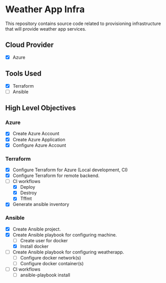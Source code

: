 # Weather App Infra

This repository contains source code related to provisioning infrastructure that will provide weather app services.

## Cloud Provider

- [x] Azure

## Tools Used

- [x] Terraform
- [ ] Ansible

## High Level Objectives

### Azure

- [x] Create Azure Account
- [x] Create Azure Application
- [x] Configure Azure Account

### Terraform

- [x] Configure Terraform for Azure (Local development, CI)
- [x] Configure Terraform for remote backend.
- [ ] CI workflows
    - [x] Deploy
    - [x] Destroy
    - [x] Tffmt
- [x] Generate ansible inventory

### Ansible
- [x] Create Ansible project.
- [x] Create Ansible playbook for configuring machine.
    - [ ] Create user for docker
    - [x] Install docker
- [ ] Create Ansible playbook for configuring weatherapp.
    - [ ] Configure docker network(s)
    - [ ] Configure docker container(s)
- [ ] CI workflows
    - [ ] ansible-playbook install
